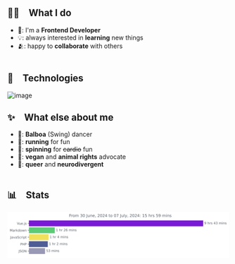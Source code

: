 ## 🧑‍💻 What I do
- 🧮: I'm a **Frontend Developer**
- 💡: always interested in **learning** new things
- 🫂: happy to **collaborate** with others
<br/><br/>
## 🤖 Technologies
![image](https://github.com/fracado/whoami/assets/44749480/49ab21a1-6334-4439-acb3-9ce6c536eec7)

## ✨ What else about me
- 💃: **Balboa** (Swing) dancer
- 🏃: **running** for fun
- 🚴: **spinning** for ~~cardio~~ fun
- 🌱: **vegan** and **animal rights** advocate
- 🌈: **queer** and **neurodivergent**
<br/><br/>
## 📊 Stats
<img
  src="https://github.com/fracado/fracado/blob/main/images/stat.svg"
  alt="WakaTime Stats"
/>
<br/><br/>

